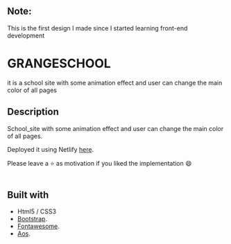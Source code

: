 ## Note:
This is the first design I made since I started learning front-end development

# GRANGESCHOOL
it is a school site with some animation effect and  user can change the main color of all pages  


## Description

School_site with some animation effect and user can change the main color of all pages. <br/>



Deployed it using Netlify [here](https://grangeschool.netlify.app/).

Please leave a ⭐ as motivation if you liked the implementation 😄
<br/>
<br/>


## Built with
* Html5 / CSS3
* [Bootstrap](https://getbootstrap.com/).
* [Fontawesome](https://fontawesome.com/).
* [Aos](https://michalsnik.github.io/aos/).

